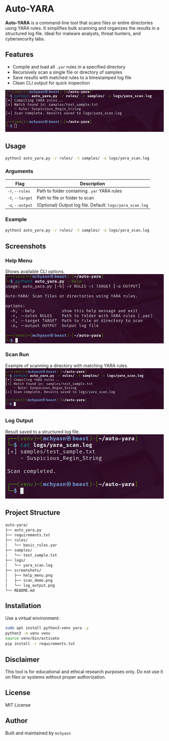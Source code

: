 # Auto-YARA

**Auto-YARA** is a command-line tool that scans files or entire directories using YARA rules. It simplifies bulk scanning and organizes the results in a structured log file. Ideal for malware analysts, threat hunters, and cybersecurity labs.

## Features

- Compile and load all `.yar` rules in a specified directory  
- Recursively scan a single file or directory of samples  
- Save results with matched rules to a timestamped log file  
- Clean CLI output for quick inspection  

![Screenshot](https://raw.githubusercontent.com/mchyasn/cybersecurity-tools/main/08-Malware-Analysis-and-Reverse-Engineering/autoYara/screenshots/0.png)

## Usage

```bash
python3 auto_yara.py -r rules/ -t samples/ -o logs/yara_scan.log
```

### Arguments

| Flag            | Description                                      |
|-----------------|--------------------------------------------------|
| `-r`, `--rules` | Path to folder containing `.yar` YARA rules      |
| `-t`, `--target`| Path to file or folder to scan                   |
| `-o`, `--output`| (Optional) Output log file. Default: `logs/yara_scan.log` |

### Example

```bash
python3 auto_yara.py -r rules/ -t samples/ -o logs/yara_scan.log
```

## Screenshots

### Help Menu

Shows available CLI options.  
![Screenshot](https://raw.githubusercontent.com/mchyasn/cybersecurity-tools/main/08-Malware-Analysis-and-Reverse-Engineering/autoYara/screenshots/00.png)

### Scan Run

Example of scanning a directory with matching YARA rules.  
![Screenshot](https://raw.githubusercontent.com/mchyasn/cybersecurity-tools/main/08-Malware-Analysis-and-Reverse-Engineering/autoYara/screenshots/11.png)

### Log Output

Result saved to a structured log file.  
![Screenshot](https://raw.githubusercontent.com/mchyasn/cybersecurity-tools/main/08-Malware-Analysis-and-Reverse-Engineering/autoYara/screenshots/22.png)

## Project Structure

```
auto-yara/
├── auto_yara.py
├── requirements.txt
├── rules/
│   └── basic_rules.yar
├── samples/
│   └── test_sample.txt
├── logs/
│   └── yara_scan.log
├── screenshots/
│   ├── help_menu.png
│   ├── scan_demo.png
│   └── log_output.png
└── README.md
```

## Installation

Use a virtual environment:

```bash
sudo apt install python3-venv yara -y
python3 -m venv venv
source venv/bin/activate
pip install -r requirements.txt
```

## Disclaimer

This tool is for educational and ethical research purposes only. Do not use it on files or systems without proper authorization.

## License

MIT License

## Author

Built and maintained by `mchyasn`

